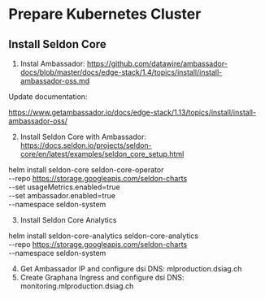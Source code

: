 # Prepare Kubernetes Cluster

## Install Seldon Core


1. Instal Ambassador: https://github.com/datawire/ambassador-docs/blob/master/docs/edge-stack/1.4/topics/install/install-ambassador-oss.md 

Update documentation: 

https://www.getambassador.io/docs/edge-stack/1.13/topics/install/install-ambassador-oss/

2. Install Seldon Core with Ambassador: https://docs.seldon.io/projects/seldon-core/en/latest/examples/seldon_core_setup.html


helm install seldon-core seldon-core-operator \
    --repo https://storage.googleapis.com/seldon-charts \
    --set usageMetrics.enabled=true \
    --set ambassador.enabled=true \
    --namespace seldon-system

3. Install Seldon Core Analytics

helm install seldon-core-analytics seldon-core-analytics \
   --repo https://storage.googleapis.com/seldon-charts \
   --namespace seldon-system


4. Get Ambassador IP and configure dsi DNS: mlproduction.dsiag.ch
5. Create Graphana Ingress and configure dsi DNS: monitoring.mlproduction.dsiag.ch